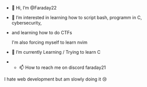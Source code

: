 - 👋 Hi, I’m @Faraday22
- 👀 I’m interested in learning how to script bash, programm in C, cybersecurity,
-  and learning how to do CTFs
  
     I'm also forcing myself to learn nvim
- 🌱 I’m currently Learning / Trying to learn C
- - 📫 How to reach me on discord faraday21

I hate web development but am slowly doing it 😢
